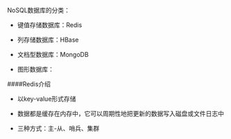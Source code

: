 NoSQL数据库的分类：

* 键值存储数据库：Redis

* 列存储数据库：HBase

* 文档型数据库：MongoDB

* 图形数据库：


####Redis介绍

* 以key-value形式存储

* 数据都是缓存在内存中，它可以周期性地把更新的数据写入磁盘或文件日志中

* 三种方式：主-从、哨兵、集群